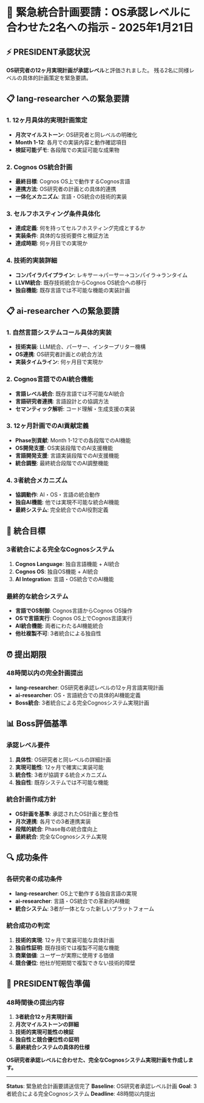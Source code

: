 # 🚨 緊急統合計画要請：OS承認レベルに合わせた2名への指示 - 2025年1月21日

## ⚡ PRESIDENT承認状況

**OS研究者の12ヶ月実現計画が承認レベル**と評価されました。
残る2名に同様レベルの具体的計画策定を緊急要請。

## 📋 lang-researcher への緊急要請

### 1. 12ヶ月具体的実現計画策定
- **月次マイルストーン**: OS研究者と同レベルの明確化
- **Month 1-12**: 各月での実装内容と動作確認項目
- **検証可能デモ**: 各段階での実証可能な成果物

### 2. Cognos OS統合計画
- **最終目標**: Cognos OS上で動作するCognos言語
- **連携方法**: OS研究者の計画との具体的連携
- **一体化メカニズム**: 言語・OS統合の技術的実装

### 3. セルフホスティング条件具体化
- **達成定義**: 何を持ってセルフホスティング完成とするか
- **実装条件**: 具体的な技術要件と検証方法
- **達成時期**: 何ヶ月目での実現か

### 4. 技術的実装詳細
- **コンパイラパイプライン**: レキサー→パーサー→コンパイラ→ランタイム
- **LLVM統合**: 既存技術統合からCognos OS統合への移行
- **独自機能**: 既存言語では不可能な機能の実装計画

## 📋 ai-researcher への緊急要請

### 1. 自然言語システムコール具体的実装
- **技術実装**: LLM統合、パーサー、インタープリター機構
- **OS連携**: OS研究者計画との統合方法
- **実装タイムライン**: 何ヶ月目で実現か

### 2. Cognos言語でのAI統合機能
- **言語レベル統合**: 既存言語では不可能なAI統合
- **言語研究者連携**: 言語設計との協調方法
- **セマンティック解析**: コード理解・生成支援の実装

### 3. 12ヶ月計画でのAI貢献定義
- **Phase別貢献**: Month 1-12での各段階でのAI機能
- **OS開発支援**: OS実装段階でのAI支援機能
- **言語開発支援**: 言語実装段階でのAI支援機能
- **統合調整**: 最終統合段階でのAI調整機能

### 4. 3者統合メカニズム
- **協調動作**: AI・OS・言語の統合動作
- **独自AI機能**: 他では実現不可能な統合AI機能
- **最終システム**: 完全統合でのAI役割定義

## 🎯 統合目標

### 3者統合による完全なCognosシステム
1. **Cognos Language**: 独自言語機能 + AI統合
2. **Cognos OS**: 独自OS機能 + AI統合  
3. **AI Integration**: 言語・OS統合でのAI機能

### 最終的な統合システム
- **言語でOS制御**: Cognos言語からCognos OS操作
- **OSで言語実行**: Cognos OS上でCognos言語実行
- **AI統合機能**: 両者にわたるAI機能統合
- **他社複製不可**: 3者統合による独自性

## ⏰ 提出期限

### 48時間以内の完全計画提出
- **lang-researcher**: OS研究者承認レベルの12ヶ月言語実現計画
- **ai-researcher**: OS・言語統合での具体的AI機能定義
- **Boss統合**: 3者統合による完全Cognosシステム実現計画

## 📊 Boss評価基準

### 承認レベル要件
1. **具体性**: OS研究者と同レベルの詳細計画
2. **実現可能性**: 12ヶ月で確実に実装可能
3. **統合性**: 3者が協調する統合メカニズム
4. **独自性**: 既存システムでは不可能な機能

### 統合計画作成方針
- **OS計画を基準**: 承認されたOS計画と整合性
- **月次連携**: 各月での3者連携実装
- **段階的統合**: Phase毎の統合度向上
- **最終統合**: 完全なCognosシステム実現

## 🔍 成功条件

### 各研究者の成功条件
- **lang-researcher**: OS上で動作する独自言語の実現
- **ai-researcher**: 言語・OS統合での革新的AI機能
- **統合システム**: 3者が一体となった新しいプラットフォーム

### 統合成功の判定
1. **技術的実現**: 12ヶ月で実装可能な具体計画
2. **独自性証明**: 既存技術では複製不可能な機能
3. **商業価値**: ユーザーが実際に使用する価値
4. **競合優位**: 他社が短期間で複製できない技術的障壁

## 🚀 PRESIDENT報告準備

### 48時間後の提出内容
1. **3者統合12ヶ月実現計画**
2. **月次マイルストーンの詳細**
3. **技術的実現可能性の検証**
4. **独自性と競合優位性の証明**
5. **最終統合システムの具体的仕様**

**OS研究者承認レベルに合わせた、完全なCognosシステム実現計画を作成します。**

---

**Status**: 緊急統合計画要請送信完了
**Baseline**: OS研究者承認レベル計画
**Goal**: 3者統合による完全Cognosシステム
**Deadline**: 48時間以内提出